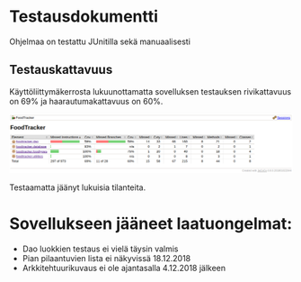 # Testausdokumentti

Ohjelmaa on testattu JUnitilla sekä manuaalisesti

## Testauskattavuus

Käyttöliittymäkerrosta lukuunottamatta sovelluksen testauksen rivikattavuus on 69% ja haarautumakattavuus on 60%.

<img src="https://github.com/lossitomatossi/ot-harjoitustyo/blob/master/dokumentaatio/kuvat/jacoco.png" width="800">

Testaamatta jäänyt lukuisia tilanteita.


# Sovellukseen jääneet laatuongelmat:

- Dao luokkien testaus ei vielä täysin valmis
- Pian pilaantuvien lista ei näkyvissä 18.12.2018
- Arkkitehtuurikuvaus ei ole ajantasalla 4.12.2018 jälkeen
